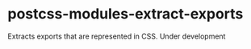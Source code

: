 postcss-modules-extract-exports
===============================

Extracts exports that are represented in CSS. Under development
